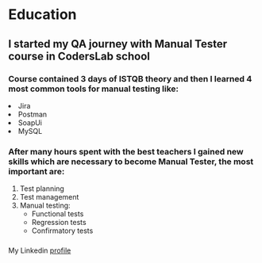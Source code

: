 # Education
## I started my QA journey with Manual Tester course in CodersLab school
### Course contained 3 days of ISTQB theory and then I learned 4 most common tools for manual testing like:

 <li>Jira</li>
  <li>Postman</li>
  <li>SoapUi</li>
 <li>MySQL</li>
 
 ### After many hours spent with the best teachers I gained new skills which are necessary to become Manual Tester, the most important are:
 
1. Test planning
2. Test management
3. Manual testing:
     - Functional tests
     - Regression tests
     - Confirmatory tests
### 

  <p>My Linkedin <a
    href="https://www.linkedin.com/in/sebastian-wasilewski-544bb7263/">profile</a>
  </p>

